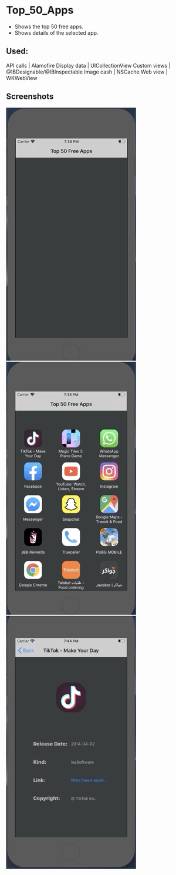 # Top_50_Apps


* Shows the top 50 free apps.
* Shows details of the selected app.


## Used:

API calls | Alamofire
Display data | UICollectionView
Custom views |  @IBDesignable/@IBInspectable
Image cash | NSCache
Web view | WKWebView


## Screenshots

![Collection of apps](images/screenshots/1.gif) ![App details](/images/screenshots/2.gif) ![App link in WebView](/images/screenshots/3.gif)


